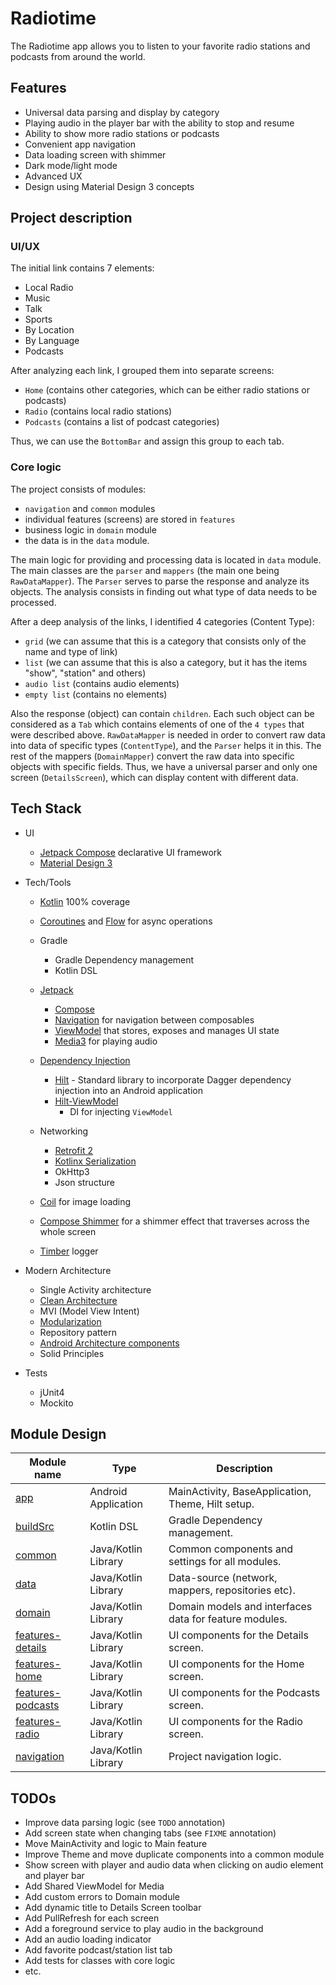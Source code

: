 # Radiotime

The Radiotime app allows you to listen to your favorite radio stations and podcasts from around the
world.

## Features

- Universal data parsing and display by category
- Playing audio in the player bar with the ability to stop and resume
- Ability to show more radio stations or podcasts
- Convenient app navigation
- Data loading screen with shimmer
- Dark mode/light mode
- Advanced UX
- Design using Material Design 3 concepts

## Project description

### UI/UX

The initial link contains 7 elements:

- Local Radio
- Music
- Talk
- Sports
- By Location
- By Language
- Podcasts

After analyzing each link, I grouped them into separate screens:

- `Home` (contains other categories, which can be either radio stations or podcasts)
- `Radio` (contains local radio stations)
- `Podcasts` (contains a list of podcast categories)

Thus, we can use the `BottomBar` and assign this group to each tab.

### Core logic

The project consists of modules:

- `navigation` and `common` modules
- individual features (screens) are stored in `features`
- business logic in `domain` module
- the data is in the `data` module.

The main logic for providing and processing data is located in `data` module. The main classes are
the `parser` and `mappers` (the main one being `RawDataMapper`). The `Parser` serves to parse the
response and analyze its objects. The analysis consists in finding out what type of data needs to be
processed.

After a deep analysis of the links, I identified 4 categories (Content Type):

- `grid` (we can assume that this is a category that consists only of the name and type of link)
- `list` (we can assume that this is also a category, but it has the items "show", "station" and
  others)
- `audio list` (contains audio elements)
- `empty list` (contains no elements)

Also the response (object) can contain `children`. Each such object can be considered as a `Tab`
which contains elements of one of the `4 types` that were described above.
`RawDataMapper` is needed in order to convert raw data into data of specific types (`ContentType`),
and the `Parser` helps it in this. The rest of the mappers (`DomainMapper`) convert the raw data
into specific objects with specific fields.
Thus, we have a universal parser and only one screen (`DetailsScreen`), which can display content
with different data.

## Tech Stack

* UI
    * [Jetpack Compose](https://developer.android.com/jetpack/compose) declarative UI framework
    * [Material Design 3](https://developer.android.com/jetpack/compose/designsystems/material3)

* Tech/Tools
    * [Kotlin](https://kotlinlang.org/) 100% coverage
    * [Coroutines](https://kotlinlang.org/docs/reference/coroutines-overview.html)
      and [Flow](https://developer.android.com/kotlin/flow) for async operations
    * Gradle
        * Gradle Dependency management
        * Kotlin DSL
    * [Jetpack](https://developer.android.com/jetpack)
        * [Compose](https://developer.android.com/jetpack/compose)
        * [Navigation](https://developer.android.com/topic/libraries/architecture/navigation/) for
          navigation between composables
        * [ViewModel](https://developer.android.com/topic/libraries/architecture/viewmodel) that
          stores, exposes and manages UI state
        * [Media3](https://developer.android.com/jetpack/androidx/releases/media3) for playing audio

    * [Dependency Injection](https://developer.android.com/training/dependency-injection)
        * [Hilt](https://dagger.dev/hilt/) - Standard library to incorporate Dagger dependency
          injection into an Android application
        * [Hilt-ViewModel](https://developer.android.com/training/dependency-injection/hilt-jetpack)
            - DI for injecting `ViewModel`

    * Networking
        * [Retrofit 2](https://square.github.io/retrofit/)
        * [Kotlinx Serialization](https://kotlinlang.org/docs/serialization.html)
        * OkHttp3
        * Json structure

    * [Coil](https://github.com/coil-kt/coil) for image loading

    * [Compose Shimmer](https://github.com/valentinilk/compose-shimmer) for a shimmer effect that
      traverses across the whole screen
    * [Timber](https://github.com/JakeWharton/timber) logger

* Modern Architecture
    * Single Activity architecture
    * [Clean Architecture](https://blog.cleancoder.com/uncle-bob/2012/08/13/the-clean-architecture.html)
    * MVI (Model View Intent)
    * [Modularization](https://developer.android.com/topic/modularization)
    * Repository pattern
    * [Android Architecture components](https://developer.android.com/topic/libraries/architecture)
    * Solid Principles

* Tests
    * jUnit4
    * Mockito

## Module Design

| Module name        | Type                 | Description                                  |
| -------------      | -------------        | -------------                                |
| [app](/app/)  | Android Application  | MainActivity, BaseApplication, Theme, Hilt setup. |
| [buildSrc](/buildSrc/)               | Kotlin DSL  | Gradle Dependency management. |
| [common](/common/)    | Java/Kotlin Library  | Common components and settings for all modules. |     
| [data](/data/)    | Java/Kotlin Library  | Data-source (network, mappers, repositories etc). |
| [domain](/domain/)        | Java/Kotlin Library  | Domain models and interfaces data for feature modules. |
| [features-details](/features/details/)   | Java/Kotlin Library  | UI components for the Details screen.   |
| [features-home](/features/home/)        | Java/Kotlin Library      | UI components for the Home screen.    |
| [features-podcasts](/features/podcasts/)      | Java/Kotlin Library      | UI components for the Podcasts screen.|
| [features-radio](/features/radio/)          | Java/Kotlin Library  | UI components for the Radio screen.|
| [navigation](/navigation/)         | Java/Kotlin Library      | Project navigation logic. |

## TODOs

* Improve data parsing logic (see `TODO` annotation)
* Add screen state when changing tabs (see `FIXME` annotation)
* Move MainActivity and logic to Main feature
* Improve Theme and move duplicate components into a common module
* Show screen with player and audio data when clicking on audio element and player bar
* Add Shared ViewModel for Media
* Add custom errors to Domain module
* Add dynamic title to Details Screen toolbar
* Add PullRefresh for each screen
* Add a foreground service to play audio in the background
* Add an audio loading indicator
* Add favorite podcast/station list tab
* Add tests for classes with core logic
* etc.